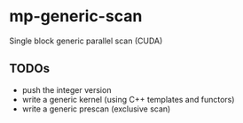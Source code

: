 # mp-generic-scan
Single block generic parallel scan (CUDA)

## TODOs
- push the integer version
- write a generic kernel (using C++ templates and functors)
- write a generic prescan (exclusive scan)
